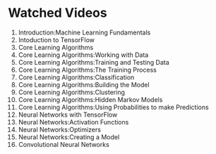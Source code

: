 # Watched Videos

1. Introduction:Machine Learning Fundamentals
2. Intoduction to TensorFlow
3. Core Learning Algorithms
4. Core Learning Algorithms:Working with Data
5. Core Learning Algorithms:Training and Testing Data
6. Core Learning Algorithms:The Training Process
7. Core Learning Algorithms:Classification
8. Core Learning Algorithms:Building the Model
9. Core Learning Algorithms:Clustering
10. Core Learning Algorithms:Hidden Markov Models
11. Core Learning Algorithms:Using Probabilities to make Predictions
12. Neural Networks with TensorFlow
13. Neural Networks:Activation Functions
14. Neural Networks:Optimizers
15. Neural Networks:Creating a Model
16. Convolutional Neural Networks
